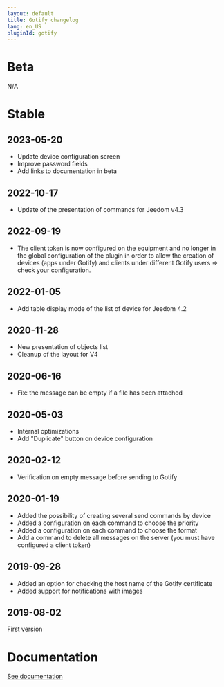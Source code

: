 ```yaml
---
layout: default
title: Gotify changelog
lang: en_US
pluginId: gotify
---
```


# Beta

N/A

# Stable

## 2023-05-20

- Update device configuration screen
- Improve password fields
- Add links to documentation in beta

## 2022-10-17

- Update of the presentation of commands for Jeedom v4.3

## 2022-09-19

- The client token is now configured on the equipment and no longer in the global configuration of the plugin in order to allow the creation of devices (apps under Gotify) and clients under different Gotify users => check your configuration.

## 2022-01-05

- Add table display mode of the list of device for Jeedom 4.2

## 2020-11-28

- New presentation of objects list
- Cleanup of the layout for V4

## 2020-06-16

- Fix: the message can be empty if a file has been attached

## 2020-05-03

- Internal optimizations
- Add "Duplicate" button on device configuration

## 2020-02-12

- Verification on empty message before sending to Gotify

## 2020-01-19

- Added the possibility of creating several send commands by device
- Added a configuration on each command to choose the priority
- Added a configuration on each command to choose the format
- Add a command to delete all messages on the server (you must have configured a client token)

## 2019-09-28

- Added an option for checking the host name of the Gotify certificate
- Added support for notifications with images

## 2019-08-02

First version

# Documentation

[See documentation]({{site.baseurl}}/{{page.pluginId}}/{{page.lang}})
